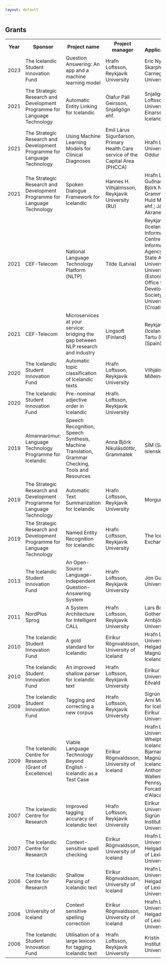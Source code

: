 ```yaml
---
layout: default
---
```


<body>

<h2>Grants</h2>

<table>
  <tr><th>Year</th><th>Sponsor</th><th>Project name</th><th>Project manager</th><th>Co-Applicants/Collaborators</th><th>Duration</th><th>Grant</th></tr>
  <tr><td>2023</td><td>The Icelandic Student Innovation Fund</td><td>Question Answering: An app and a machine learning model</td><td>Hrafn Loftsson, Reykjavik University</td><td>Eric Nyberg and Njáll Skarphéðinsson, Carnegie Mellon University</td><td>3 months</td><td>3,060,000 ISK</td></tr>
  <tr><td>2021</td><td>The Strategic Research and Development Programme for Language Technology</td><td>Automatic Entity Linking for Icelandic</td><td>Ólafur Páll Geirsson, Snjallgögn ehf.</td><td>Snjallgögn ehf.; Hrafn Loftsson, Reykjavik University; Hafsteinn Einarsson, University of Iceland<td>3 years</td><td>69 million ISK</td></tr>
  <tr><td>2021</td><td>The Strategic Research and Development Programme for Language Technology</td><td>Using Machine Learning Models for Clinical Diagnoses</td><td>Emil Lárus Sigurðarson, Primary Health Care service of the Capital Area (PHCCA)</td><td>Hrafn Loftsson, Reykjavik University; Steindór Oddur Ellertsson, PHCCA<td>18 months</td><td>36.6 million ISK</td></tr>
  <tr><td>2021</td><td>The Strategic Research and Development Programme for Language Technology</td><td>Spoken Dialogue Framework for Icelandic</td><td>Hannes H. Vilhjálmsson, Reykjavik University (RU)</td><td>Hrafn Loftsson, Jón Guðnason, RU; Anna Björk Nikulásdóttir, Grammatek ehf.; Eydís Huld Magnúsdóttir, Tiro ehf.; Já ehf.; Akraneskaupstaður<td>2 years</td><td>70 million ISK</td></tr>
  <tr><td>2021</td><td>CEF-Telecom</td><td>National Language Technology Platform (NLTP)</td><td>Tilde (Latvia)</td><td>Reykjavik University (Iceland), Culture Information Systems Centre (Latvia), Malta Information Technology Agency, Office of the State Advocate (Malta), University of Malta, University of Tartu (Estonia), Central State Office for the Development of Digital Society (Croatia), University of Zagreb (Croatia)</td><td>2 years</td><td>796,000 EUR</td></tr>
  <tr><td>2021</td><td>CEF-Telecom</td><td>Microservices at your service: bridging the gap between NLP research and industry</td><td>Lingsoft (Finland)</td><td>Reykjavik University (Iceland), University of Tartu (Estonia), Gradient (Spain)</td><td>2 years</td><td>553,000 EUR</td></tr>
  <tr><td>2020</td><td>The Icelandic Student Innovation Fund</td><td>Automatic topic classification of Icelandic texts</td><td>Hrafn Loftsson, Reykjavik University</td><td>Vilhjálmur Þorsteinsson, Miðeind ehf.</td><td>3 months</td><td>900,000 ISK</td></tr>
  <tr><td>2020</td><td>The Icelandic Student Innovation Fund</td><td>Pre-nominal adjective order in Icelandic</td><td>Hrafn Loftsson, Reykjavik University</td><td></td><td>3 months</td><td>900,000 ISK</td></tr>
  <tr><td>2019</td><td>Almannarómur: Language Technology Programme for Icelandic</td><td>Speech Recognition, Speech Synthesis, Machine Translation, Grammar Checking, Tools and Resources</td><td>Anna Björk Nikulásdóttir, Grammatek</td><td>SÍM (Samstarf um íslenska máltækni)</td><td>5 years</td><td></td></tr>
  <tr><td>2019</td><td>The Strategic Research and Development Programme for Language Technology</td><td>Automatic Text Summarization for Icelandic</td><td>Hrafn Loftsson, Reykjavik University</td><td>Morgunblaðið, mbl.is</td><td>10 months</td><td>11.3 million ISK</td></tr>
  <tr><td>2019</td><td>The Strategic Research and Development Programme for Language Technology</td><td>Named Entity Recognition for Icelandic</td><td>Hrafn Loftsson, Reykjavik University</td><td>The Icelandic Stock Exchange</td><td>1 year</td><td>8.4 million ISK</td></tr>
  <tr><td>2013</td><td>The Icelandic Student Innovation Fund</td><td>An Open-Source Language-Independent Question-Answering System</td><td>Hrafn Loftsson, Reykjavik University</td><td>Jón Gunnar Þorsteinsson, University of Iceland</td><td>3 months</td><td>340,000 ISK</td></tr>
  <tr><td>2011</td><td>NordPlus Sprog</td><td>A System Architecture for Intelligent CALL</td><td>Hrafn Loftsson, Reykjavik University</td><td>Lars Borin, University of Gothenburg; Birna Arnbjörnsdóttir, University of Iceland</td><td>2 years</td><td>38,500 EUR</td></tr>
  <tr><td>2010</td><td>The Icelandic Student Innovation Fund</td><td>A gold standard for Icelandic</td><td>Eiríkur Rögnvaldsson, University of Iceland</td><td>Hrafn Loftsson, Reykjavik University; Sigrún Helgadóttir, The Árni Magnússon Institute for Icelandic Studies</td><td>3 months</td><td>420,000 ISK</td></tr>
  <tr><td>2010</td><td>The Icelandic Student Innovation Fund</td><td>An improved shallow parser for Icelandic text</td><td>Hrafn Loftsson, Reykjavik University</td><td>Eiríkur Rögnvaldsson, University of Iceland; Jón Eðvald Vignisson, CLARA</td><td>3 months</td><td>280,000 ISK</td></tr>
  <tr><td>2009</td><td>The Icelandic Student Innovation Fund</td><td>Tagging and correcting a new corpus</td><td>Hrafn Loftsson, Reykjavik University</td><td>Sigrún Helgadóttir, The Árni Magnússon Institute for Icelandic Studies; Eiríkur Rögnvaldsson, University of Iceland</td><td>3 months</td><td>280,000 ISK</td></tr>
  <tr><td>2009</td><td>The Icelandic Centre for Research (Grant of Excellence)</td><td>Viable Language Technology Beyond English - Icelandic as a Test Case</td><td>Eiríkur Rögnvaldsson, University of Iceland</td><td>Hrafn Loftsson, Reykjavik University; Matthew J. Whelpton, University of Iceland; Kristín Bjarnadóttir, The Árni Magnússon Institute for Icelandic Studies; Anthony Kroch and Joel Wallenberg, University of Pennsylvania; Mikel L. Forcada, Universitat d'Alacant</td><td>3 years</td><td>45 million ISK</td></tr>
  <tr><td>2007</td><td>The Icelandic Centre for Research</td><td>Improved tagging accuracy of Icelandic text</td><td>Hrafn Loftsson, Reykjavik University</td><td>Eiríkur Rögnvaldsson, University of Iceland; Sigrún Helgadóttir, The Institute of Lexicography, University of Iceland</td><td>2 years</td><td>3.1 million ISK</td></tr>
  <tr><td>2007</td><td>The Icelandic Centre for Research</td><td>Context-sensitive spell checking</td><td>Eiríkur Rögnvaldsson, University of Iceland</td><td>Hrafn Loftsson, Reykjavik University; Sigrún Helgadóttir, The Institute of Lexicography, University of Iceland</td><td>2 years</td><td>3.1 million ISK</td></tr>
  <tr><td>2006</td><td>The Icelandic Centre for Research</td><td>Shallow Parsing of Icelandic text</td><td>Eiríkur Rögnvaldsson, University of Iceland</td><td>Hrafn Loftsson, Reykjavik University; Sigrún Helgadóttir, The Institute of Lexicography, University of Iceland</td><td>1 year</td><td>3.8 million ISK</td></tr>
  <tr><td>2006</td><td>University of Iceland</td><td>Context sensitive spelling correction</td><td>Eiríkur Rögnvaldsson, University of Iceland</td><td>Hrafn Loftsson, Reykjavik University; Sigrún Helgadóttir, The Institute of Lexicography, University of Iceland</td><td>First prize in a competition</td><td>500,000 ISK</td></tr>
  <tr><td>2006</td><td>The Icelandic Student Innovation Fund</td><td>Utilisation of a large lexicon for tagging Icelandic text</td><td>Hrafn Loftsson, Reykjavik University</td><td>Kristín Bjarnadóttir, The Institute of Lexicography, University of Iceland</td><td>3 months</td><td>220,000 ISK</td></tr>
</table>
</body>
